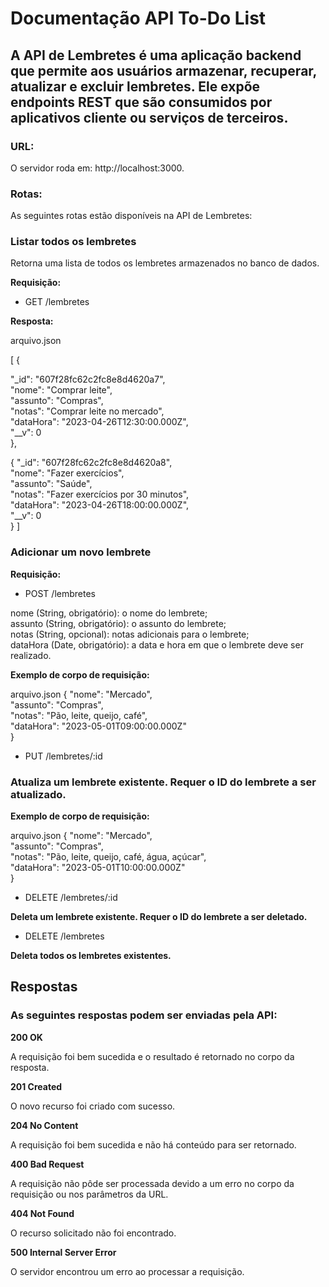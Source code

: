 # Documentação API To-Do List

## A API de Lembretes é uma aplicação backend que permite aos usuários armazenar, recuperar, atualizar e excluir lembretes. Ele expõe endpoints REST que são consumidos por aplicativos cliente ou serviços de terceiros.

### URL:

O servidor roda em: http://localhost:3000.

### Rotas:

As seguintes rotas estão disponíveis na API de Lembretes:

### Listar todos os lembretes

Retorna uma lista de todos os lembretes armazenados no banco de dados.

**Requisição:**

* GET /lembretes

**Resposta:**

arquivo.json

[
 {
  
  "_id": "607f28fc62c2fc8e8d4620a7", <br>
    "nome": "Comprar leite", <br>
    "assunto": "Compras", <br>
    "notas": "Comprar leite no mercado", <br>
    "dataHora": "2023-04-26T12:30:00.000Z", <br>
    "__v": 0 <br>
  },
 
 {
    "_id": "607f28fc62c2fc8e8d4620a8", <br>
    "nome": "Fazer exercícios", <br>
    "assunto": "Saúde", <br>
    "notas": "Fazer exercícios por 30 minutos", <br>
    "dataHora": "2023-04-26T18:00:00.000Z", <br> 
    "__v": 0 <br>
  }
]


### Adicionar um novo lembrete

**Requisição:**

* POST /lembretes


nome (String, obrigatório): o nome do lembrete; <br>
assunto (String, obrigatório): o assunto do lembrete; <br>
notas (String, opcional): notas adicionais para o lembrete; <br>
dataHora (Date, obrigatório): a data e hora em que o lembrete deve ser realizado. <br>

**Exemplo de corpo de requisição:**

arquivo.json
{
    "nome": "Mercado", <br>
    "assunto": "Compras", <br>
    "notas": "Pão, leite, queijo, café", <br>
    "dataHora": "2023-05-01T09:00:00.000Z" <br>
}

* PUT /lembretes/:id

### Atualiza um lembrete existente. Requer o ID do lembrete a ser atualizado.

**Exemplo de corpo de requisição:**

arquivo.json
{
    "nome": "Mercado", <br>
    "assunto": "Compras", <br>
    "notas": "Pão, leite, queijo, café, água, açúcar", <br>
    "dataHora": "2023-05-01T10:00:00.000Z"  <br>
}

* DELETE /lembretes/:id

**Deleta um lembrete existente. Requer o ID do lembrete a ser deletado.**

* DELETE /lembretes

**Deleta todos os lembretes existentes.**



## Respostas
### As seguintes respostas podem ser enviadas pela API:

**200 OK**

A requisição foi bem sucedida e o resultado é retornado no corpo da resposta.

**201 Created**

O novo recurso foi criado com sucesso.

**204 No Content**

A requisição foi bem sucedida e não há conteúdo para ser retornado.

**400 Bad Request**

A requisição não pôde ser processada devido a um erro no corpo da requisição ou nos parâmetros da URL.

**404 Not Found**

O recurso solicitado não foi encontrado.

**500 Internal Server Error**

O servidor encontrou um erro ao processar a requisição.

